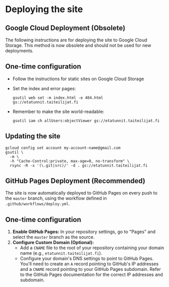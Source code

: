Deploying the site
==================

## Google Cloud Deployment (Obsolete)

The following instructions are for deploying the site to Google Cloud Storage. This method is now obsolete and should not be used for new deployments.

One-time configuration
----------------------

-   Follow the instructions for static sites on Google Cloud Storage
-   Set the index and error pages:

        gsutil web set -m index.html -e 404.html gs://etatunnit.taiteilijat.fi

-   Remember to make the site world-readable:

        gsutil iam ch allUsers:objectViewer gs://etatunnit.taiteilijat.fi

Updating the site
-----------------

    gcloud config set account my-account-name@gmail.com
    gsutil \
      -m \
      -h "Cache-Control:private, max-age=0, no-transform" \
      rsync -R -x '(\.git|src)/' -d . gs://etatunnit.taiteilijat.fi

## GitHub Pages Deployment (Recommended)

The site is now automatically deployed to GitHub Pages on every push to the `master` branch, using the workflow defined in `.github/workflows/deploy.yml`.

One-time configuration
----------------------

1.  **Enable GitHub Pages:** In your repository settings, go to "Pages" and select the `master` branch as the source.
2.  **Configure Custom Domain (Optional):**
    *   Add a `CNAME` file to the root of your repository containing your domain name (e.g., `etatunnit.taiteilijat.fi`).
    *   Configure your domain's DNS settings to point to GitHub Pages. You'll need to create an `A` record pointing to GitHub's IP addresses and a `CNAME` record pointing to your GitHub Pages subdomain. Refer to the GitHub Pages documentation for the correct IP addresses and subdomain.
